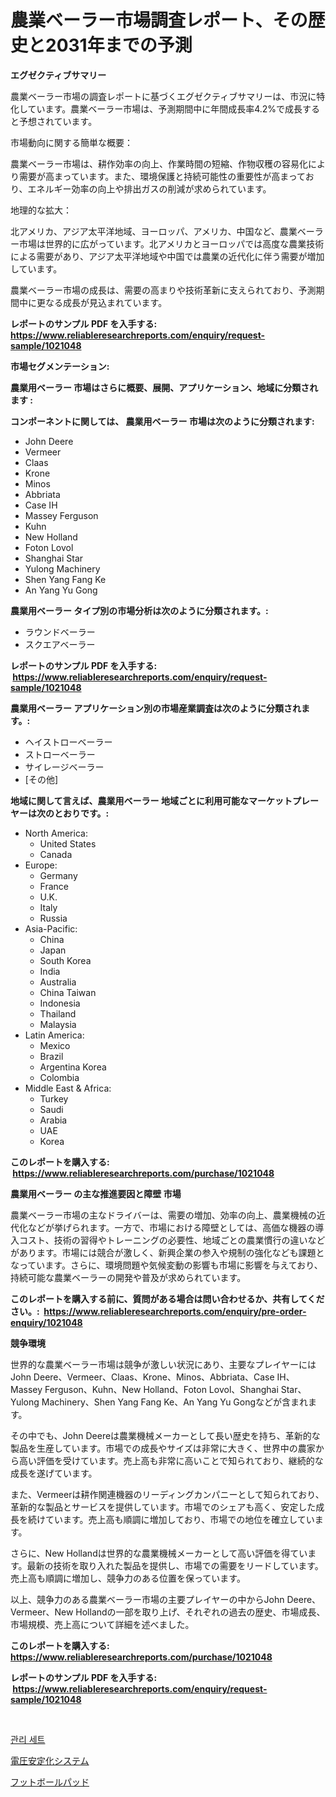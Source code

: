 <p><h1>農業ベーラー市場調査レポート、その歴史と2031年までの予測</h1></p><p><strong>エグゼクティブサマリー</strong></p>
<p><p>農業ベーラー市場の調査レポートに基づくエグゼクティブサマリーは、市況に特化しています。農業ベーラー市場は、予測期間中に年間成長率4.2%で成長すると予想されています。</p><p>市場動向に関する簡単な概要：</p><p>農業ベーラー市場は、耕作効率の向上、作業時間の短縮、作物収穫の容易化により需要が高まっています。また、環境保護と持続可能性の重要性が高まっており、エネルギー効率の向上や排出ガスの削減が求められています。</p><p>地理的な拡大：</p><p>北アメリカ、アジア太平洋地域、ヨーロッパ、アメリカ、中国など、農業ベーラー市場は世界的に広がっています。北アメリカとヨーロッパでは高度な農業技術による需要があり、アジア太平洋地域や中国では農業の近代化に伴う需要が増加しています。</p><p>農業ベーラー市場の成長は、需要の高まりや技術革新に支えられており、予測期間中に更なる成長が見込まれています。</p></p>
<p><strong>レポートのサンプル PDF を入手する: <a href="https://www.reliableresearchreports.com/enquiry/request-sample/1021048">https://www.reliableresearchreports.com/enquiry/request-sample/1021048</a></strong></p>
<p><strong>市場セグメンテーション:</strong></p>
<p><strong> 農業用ベーラー 市場はさらに概要、展開、アプリケーション、地域に分類されます :</strong></p>
<p><strong>コンポーネントに関しては、 農業用ベーラー 市場は次のように分類されます: &nbsp;</strong></p>
<p><ul><li>John Deere</li><li>Vermeer</li><li>Claas</li><li>Krone</li><li>Minos</li><li>Abbriata</li><li>Case IH</li><li>Massey Ferguson</li><li>Kuhn</li><li>New Holland</li><li>Foton Lovol</li><li>Shanghai Star</li><li>Yulong Machinery</li><li>Shen Yang Fang Ke</li><li>An Yang Yu Gong</li></ul></p>
<p><strong> 農業用ベーラー タイプ別の市場分析は次のように分類されます。:</strong></p>
<p><ul><li>ラウンドベーラー</li><li>スクエアベーラー</li></ul></p>
<p><strong>レポートのサンプル PDF を入手する: &nbsp;<a href="https://www.reliableresearchreports.com/enquiry/request-sample/1021048">https://www.reliableresearchreports.com/enquiry/request-sample/1021048</a></strong></p>
<p><strong> 農業用ベーラー アプリケーション別の市場産業調査は次のように分類されます。:</strong></p>
<p><ul><li>ヘイストローベーラー</li><li>ストローベーラー</li><li>サイレージベーラー</li><li>[その他]</li></ul></p>
<p><strong>地域に関して言えば、農業用ベーラー 地域ごとに利用可能なマーケットプレーヤーは次のとおりです。:</strong></p>
<p><ul>
    <li>
        North America:
        <ul>
            <li>United States</li>
            <li>Canada</li>
        </ul>
    </li>
    <li>
        Europe:
        <ul>
            <li>Germany</li>
            <li>France</li>
            <li>U.K.</li>
            <li>Italy</li>
            <li>Russia</li>
        </ul>
    </li>
    <li>
        Asia-Pacific:
        <ul>
            <li>China</li>
            <li>Japan</li>
            <li>South Korea</li>
            <li>India</li>
            <li>Australia</li>
            <li>China Taiwan</li>
            <li>Indonesia</li>
            <li>Thailand</li>
            <li>Malaysia</li>
        </ul>
    </li>
    <li>
        Latin America:
        <ul>
            <li>Mexico</li>
            <li>Brazil</li>
            <li>Argentina Korea</li>
            <li>Colombia</li>
        </ul>
    </li>
    <li>
        Middle East & Africa:
        <ul>
            <li>Turkey</li>
            <li>Saudi</li>
            <li>Arabia</li>
            <li>UAE</li>
            <li>Korea</li>
        </ul>
    </li>
    </ul></p>
<p><strong>このレポートを購入する: &nbsp;<a href="https://www.reliableresearchreports.com/purchase/1021048">https://www.reliableresearchreports.com/purchase/1021048</a></strong></p>
<p><strong>農業用ベーラー の主な推進要因と障壁 市場</strong></p>
<p><p>農業ベーラー市場の主なドライバーは、需要の増加、効率の向上、農業機械の近代化などが挙げられます。一方で、市場における障壁としては、高価な機器の導入コスト、技術の習得やトレーニングの必要性、地域ごとの農業慣行の違いなどがあります。市場には競合が激しく、新興企業の参入や規制の強化なども課題となっています。さらに、環境問題や気候変動の影響も市場に影響を与えており、持続可能な農業ベーラーの開発や普及が求められています。</p></p>
<p><strong>このレポートを購入する前に、質問がある場合は問い合わせるか、共有してください。:&nbsp; <a href="https://www.reliableresearchreports.com/enquiry/pre-order-enquiry/1021048">https://www.reliableresearchreports.com/enquiry/pre-order-enquiry/1021048</a></strong></p>
<p><strong>競争環境</strong></p>
<p><p>世界的な農業ベーラー市場は競争が激しい状況にあり、主要なプレイヤーにはJohn Deere、Vermeer、Claas、Krone、Minos、Abbriata、Case IH、Massey Ferguson、Kuhn、New Holland、Foton Lovol、Shanghai Star、Yulong Machinery、Shen Yang Fang Ke、An Yang Yu Gongなどが含まれます。</p><p>その中でも、John Deereは農業機械メーカーとして長い歴史を持ち、革新的な製品を生産しています。市場での成長やサイズは非常に大きく、世界中の農家から高い評価を受けています。売上高も非常に高いことで知られており、継続的な成長を遂げています。</p><p>また、Vermeerは耕作関連機器のリーディングカンパニーとして知られており、革新的な製品とサービスを提供しています。市場でのシェアも高く、安定した成長を続けています。売上高も順調に増加しており、市場での地位を確立しています。</p><p>さらに、New Hollandは世界的な農業機械メーカーとして高い評価を得ています。最新の技術を取り入れた製品を提供し、市場での需要をリードしています。売上高も順調に増加し、競争力のある位置を保っています。</p><p>以上、競争力のある農業ベーラー市場の主要プレイヤーの中からJohn Deere、Vermeer、New Hollandの一部を取り上げ、それぞれの過去の歴史、市場成長、市場規模、売上高について詳細を述べました。</p></p>
<p><strong>このレポートを購入する: &nbsp; <a href="https://www.reliableresearchreports.com/purchase/1021048">https://www.reliableresearchreports.com/purchase/1021048</a></strong></p>
<p><strong>レポートのサンプル PDF を入手する: &nbsp;<a href="https://www.reliableresearchreports.com/enquiry/request-sample/1021048">https://www.reliableresearchreports.com/enquiry/request-sample/1021048</a></strong><strong></strong></p>
<p>&nbsp;</p>
<p><p><a href="https://medium.com/@maryamsipes/%ED%96%89%EC%A0%95-%EC%8B%9C%EC%9E%A5-%EA%B2%BD%EC%9F%81-%EB%B6%84%EC%84%9D-%EC%8B%9C%EC%9E%A5-%EB%8F%99%ED%96%A5-%EB%B0%8F-2031%EB%85%84%EA%B9%8C%EC%A7%80%EC%9D%98-%EC%98%88%EC%B8%A1-9544027aba2b">관리 세트</a></p><p><a href="https://medium.com/@drewosciski565654/%E9%9B%BB%E5%9C%A7%E5%AE%89%E5%AE%9A%E5%99%A8%E3%82%B7%E3%82%B9%E3%83%86%E3%83%A0%E5%B8%82%E5%A0%B4-2031%E5%B9%B4%E3%81%BE%E3%81%A7%E3%81%AE%E6%88%90%E5%8A%9F%E3%81%99%E3%82%8B%E3%83%93%E3%82%B8%E3%83%8D%E3%82%B9%E6%88%A6%E7%95%A5%E3%81%AE%E9%8D%B5-e2c72ffdba6d">電圧安定化システム</a></p><p><a href="https://medium.com/@krishnajlhre/%E3%82%B5%E3%83%83%E3%82%AB%E3%83%BC%E3%83%91%E3%83%83%E3%83%89%E5%B8%82%E5%A0%B4-%E5%B8%82%E5%A0%B4%E3%82%B7%E3%82%A7%E3%82%A2-%E5%B8%82%E5%A0%B4%E5%8B%95%E5%90%91-%E5%B0%86%E6%9D%A5%E3%81%AE%E6%88%90%E9%95%B7%E3%82%92%E6%8E%A2%E3%82%8B-9e3ccd112ca2">フットボールパッド</a></p></p>